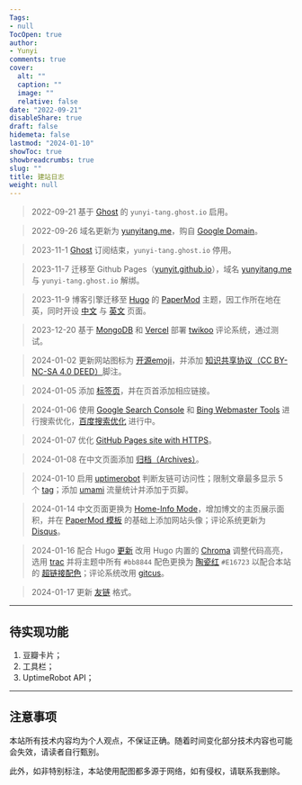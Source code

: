 ```yaml
---
Tags:
- null
TocOpen: true
author:
- Yunyi
comments: true
cover:
  alt: ""
  caption: ""
  image: ""
  relative: false
date: "2022-09-21"
disableShare: true
draft: false
hidemeta: false
lastmod: "2024-01-10"
showToc: true
showbreadcrumbs: true
slug: ""
title: 建站日志
weight: null
---
```


> 2022-09-21 基于 [Ghost](https://ghost.org/) 的 `yunyi-tang.ghost.io` 启用。

> 2022-09-26 域名更新为 [yunyitang.me](https://www.yunyitang.me/)，购自 [Google Domain](https://domains.google.com/registrar)。

> 2023-11-1 [Ghost](https://ghost.org/) 订阅结束，`yunyi-tang.ghost.io` 停用。

> 2023-11-7 迁移至 Github Pages（[yunyit.github.io](https://github.com/yunyit/yunyit.github.io)），域名 [yunyitang.me](https://www.yunyitang.me/) 与 `yunyi-tang.ghost.io` 解绑。

> 2023-11-9 博客引擎迁移至 [Hugo](https://github.com/gohugoio/hugo) 的 [PaperMod](https://github.com/adityatelange/hugo-PaperMod) 主题，因工作所在地在英，同时开设 [中文](https://www.yunyitang.me/zh/) 与 [英文](https://www.yunyitang.me/en/) 页面。

> 2023-12-20 基于 [MongoDB](https://www.mongodb.com/cloud/atlas/register) 和 [Vercel](https://vercel.com/signup) 部署 [twikoo](https://twikoo.js.org/en/intro.html) 评论系统，通过测试。

> 2024-01-02 更新网站图标为 [开源emoji](https://iconduck.com/emojis/39003/orange-heart)，并添加 [知识共享协议（CC BY-NC-SA 4.0 DEED）](https://creativecommons.org/licenses/by-nc-sa/4.0/deed.zh-hans)脚注。

> 2024-01-05 添加 [标签页](https://www.sulvblog.cn/posts/blog/hugo_tag_cloud/)，并在页首添加相应链接。

> 2024-01-06 使用 [Google Search Console](https://search.google.com/search-console) 和 [Bing Webmaster Tools](https://www.bing.com/webmasters) 进行搜索优化，[百度搜索优化](https://ziyuan.baidu.com) 进行中。

> 2024-01-07 优化 [GitHub Pages site with HTTPS](https://docs.github.com/en/pages/getting-started-with-github-pages/securing-your-github-pages-site-with-https)。

> 2024-01-08 在中文页面添加 [归档（Archives）](https://www.yunyitang.me/zh/archives/)。

> 2024-01-10 启用 [uptimerobot](https://uptimerobot.com/api/) 判断友链可访问性；限制文章最多显示 5 个 [tag](https://www.yunyitang.me/zh/tags/)；添加 [umami](https://analytics.eu.umami.is/share/mNvu6TLrju52UZ97/Yunyi's%20Blog) 流量统计并添加于页脚。

> 2024-01-14 中文页面更换为 [Home-Info Mode](https://github.com/adityatelange/hugo-PaperMod/wiki/Features#home-info-mode)，增加博文的主页展示面积，并在 [PaperMod 模板](https://github.com/adityatelange/hugo-PaperMod/wiki/Features#home-info-mode) 的基础上添加网站头像；评论系统更新为 [Disqus](https://disqus.com)。

> 2024-01-16 配合 Hugo [更新](https://github.com/adityatelange/hugo-PaperMod/pull/1364) 改用 Hugo 内置的 [Chroma](https://xyproto.github.io/splash/docs/all.html) 调整代码高亮，选用 [trac](https://xyproto.github.io/splash/docs/trac.html) 并将主题中所有 `#bb8844` 配色更换为 [陶瓷红](https://color-term.com/color/taocihong-e16723/) `#E16723` 以配合本站的 [超链接配色](https://www.yunyitang.me/zh/blog/tech/hugo-papermod/#修改链接颜色)；评论系统改用 [gitcus](https://giscus.app)。

> 2024-01-17 更新 [友链](https://www.yunyitang.me/zh/links/) 格式。

---


## 待实现功能

1. 豆瓣卡片；
2. 工具栏；
3. UptimeRobot API；

---

## 注意事项
本站所有技术内容均为个人观点，不保证正确。随着时间变化部分技术内容也可能会失效，请读者自行甄别。

此外，如非特别标注，本站使用配图都多源于网络，如有侵权，请联系我删除。

